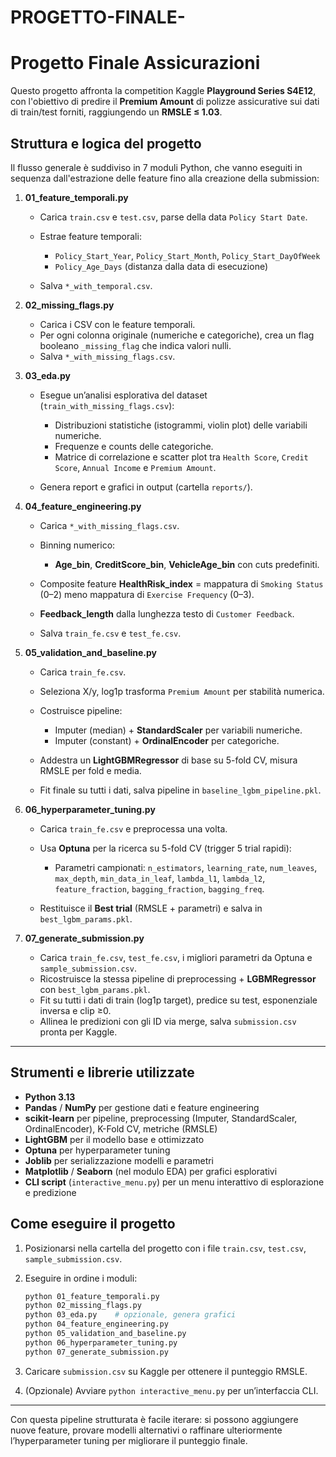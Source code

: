 # PROGETTO-FINALE-
# Progetto Finale Assicurazioni

Questo progetto affronta la competition Kaggle **Playground Series S4E12**, con l'obiettivo di predire il **Premium Amount** di polizze assicurative sui dati di train/test forniti, raggiungendo un **RMSLE ≤ 1.03**.

## Struttura e logica del progetto

Il flusso generale è suddiviso in 7 moduli Python, che vanno eseguiti in sequenza dall'estrazione delle feature fino alla creazione della submission:

1. **01\_feature\_temporali.py**

   * Carica `train.csv` e `test.csv`, parse della data `Policy Start Date`.
   * Estrae feature temporali:

     * `Policy_Start_Year`, `Policy_Start_Month`, `Policy_Start_DayOfWeek`
     * `Policy_Age_Days` (distanza dalla data di esecuzione)
   * Salva `*_with_temporal.csv`.

2. **02\_missing\_flags.py**

   * Carica i CSV con le feature temporali.
   * Per ogni colonna originale (numeriche e categoriche), crea un flag booleano `_missing_flag` che indica valori nulli.
   * Salva `*_with_missing_flags.csv`.

3. **03\_eda.py**

   * Esegue un’analisi esplorativa del dataset (`train_with_missing_flags.csv`):

     * Distribuzioni statistiche (istogrammi, violin plot) delle variabili numeriche.
     * Frequenze e counts delle categoriche.
     * Matrice di correlazione e scatter plot tra `Health Score`, `Credit Score`, `Annual Income` e `Premium Amount`.
   * Genera report e grafici in output (cartella `reports/`).

4. **04\_feature\_engineering.py**

   * Carica `*_with_missing_flags.csv`.
   * Binning numerico:

     * **Age\_bin**, **CreditScore\_bin**, **VehicleAge\_bin** con cuts predefiniti.
   * Composite feature **HealthRisk\_index** = mappatura di `Smoking Status` (0–2) meno mappatura di `Exercise Frequency` (0–3).
   * **Feedback\_length** dalla lunghezza testo di `Customer Feedback`.
   * Salva `train_fe.csv` e `test_fe.csv`.

5. **05\_validation\_and\_baseline.py**

   * Carica `train_fe.csv`.
   * Seleziona X/y, log1p trasforma `Premium Amount` per stabilità numerica.
   * Costruisce pipeline:

     * Imputer (median) + **StandardScaler** per variabili numeriche.
     * Imputer (constant) + **OrdinalEncoder** per categoriche.
   * Addestra un **LightGBMRegressor** di base su 5-fold CV, misura RMSLE per fold e media.
   * Fit finale su tutti i dati, salva pipeline in `baseline_lgbm_pipeline.pkl`.

6. **06\_hyperparameter\_tuning.py**

   * Carica `train_fe.csv` e preprocessa una volta.
   * Usa **Optuna** per la ricerca su 5-fold CV (trigger 5 trial rapidi):

     * Parametri campionati: `n_estimators`, `learning_rate`, `num_leaves`, `max_depth`, `min_data_in_leaf`, `lambda_l1`, `lambda_l2`, `feature_fraction`, `bagging_fraction`, `bagging_freq`.
   * Restituisce il **Best trial** (RMSLE + parametri) e salva in `best_lgbm_params.pkl`.

7. **07\_generate\_submission.py**

   * Carica `train_fe.csv`, `test_fe.csv`, i migliori parametri da Optuna e `sample_submission.csv`.
   * Ricostruisce la stessa pipeline di preprocessing + **LGBMRegressor** con `best_lgbm_params.pkl`.
   * Fit su tutti i dati di train (log1p target), predice su test, esponenziale inversa e clip ≥0.
   * Allinea le predizioni con gli ID via merge, salva `submission.csv` pronta per Kaggle.

---

## Strumenti e librerie utilizzate

* **Python 3.13**
* **Pandas** / **NumPy** per gestione dati e feature engineering
* **scikit-learn** per pipeline, preprocessing (Imputer, StandardScaler, OrdinalEncoder), K-Fold CV, metriche (RMSLE)
* **LightGBM** per il modello base e ottimizzato
* **Optuna** per hyperparameter tuning
* **Joblib** per serializzazione modelli e parametri
* **Matplotlib** / **Seaborn** (nel modulo EDA) per grafici esplorativi
* **CLI script** (`interactive_menu.py`) per un menu interattivo di esplorazione e predizione

## Come eseguire il progetto

1. Posizionarsi nella cartella del progetto con i file `train.csv`, `test.csv`, `sample_submission.csv`.
2. Eseguire in ordine i moduli:

   ```bash
   python 01_feature_temporali.py
   python 02_missing_flags.py
   python 03_eda.py    # opzionale, genera grafici
   python 04_feature_engineering.py
   python 05_validation_and_baseline.py
   python 06_hyperparameter_tuning.py
   python 07_generate_submission.py
   ```
3. Caricare `submission.csv` su Kaggle per ottenere il punteggio RMSLE.
4. (Opzionale) Avviare `python interactive_menu.py` per un’interfaccia CLI.

---

Con questa pipeline strutturata è facile iterare: si possono aggiungere nuove feature, provare modelli alternativi o raffinare ulteriormente l’hyperparameter tuning per migliorare il punteggio finale.
